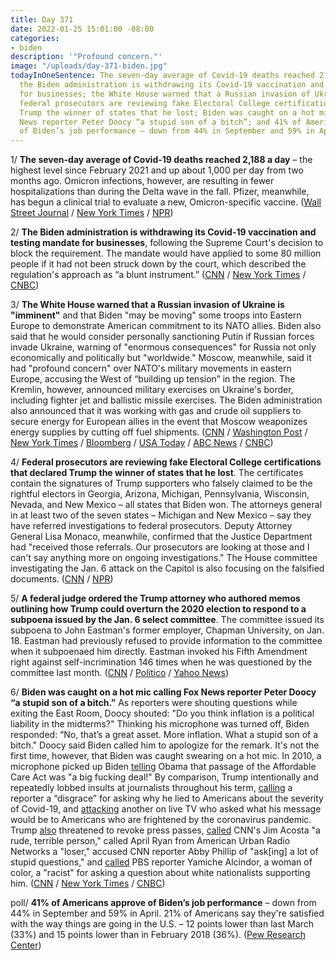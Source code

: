 ```yaml
---
title: Day 371
date: 2022-01-25 15:01:00 -08:00
categories:
- biden
description: '"Profound concern."'
image: "/uploads/day-371-biden.jpg"
todayInOneSentence: The seven-day average of Covid-19 deaths reached 2,188 a day;
  the Biden administration is withdrawing its Covid-19 vaccination and testing mandate
  for businesses; the White House warned that a Russian invasion of Ukraine is "imminent";
  federal prosecutors are reviewing fake Electoral College certifications that declared
  Trump the winner of states that he lost; Biden was caught on a hot mic calling Fox
  News reporter Peter Doocy “a stupid son of a bitch”; and 41% of Americans approve
  of Biden’s job performance – down from 44% in September and 59% in April.
---
```


1/ **The seven-day average of Covid-19 deaths reached 2,188 a day** – the highest level since February 2021 and up about 1,000 per day from two months ago. Omicron infections, however, are resulting in fewer hospitalizations than during the Delta wave in the fall. Pfizer, meanwhile, has begun a clinical trial to evaluate a new, Omicron-specific vaccine. ([Wall Street Journal](https://www.wsj.com/articles/covid-19-deaths-top-2-100-a-day-highest-in-nearly-a-year-11643135898) / [New York Times](https://www.nytimes.com/live/2022/01/25/world/omicron-covid-vaccine-tests/omicron-infections-lead-to-fewer-hospitalizations-than-delta-a-cdc-report-finds) / [NPR](https://www.npr.org/2022/01/25/1075519101/omicron-vaccine-covid-19-pfizer-biontech))

2/ **The Biden administration is withdrawing its Covid-19 vaccination and testing mandate for businesses**, following the Supreme Court's decision to block the requirement. The mandate would have applied to some 80 million people if it had not been struck down by the court, which described the regulation's approach as “a blunt instrument.” ([CNN](https://www.cnn.com/2022/01/25/politics/vaccine-mandate-osha-withdrawn/index.html) / [New York Times](https://www.nytimes.com/2022/01/25/business/osha-vaccine-mandate.html) / [CNBC](https://www.cnbc.com/2022/01/25/covid-vaccine-mandate-osha-withdraws-rule-for-businesses-after-losing-supreme-court-case.html))

3/ **The White House warned that a Russian invasion of Ukraine is "imminent"** and that Biden "may be moving" some troops into Eastern Europe to demonstrate American commitment to its NATO allies. Biden also said that he would consider personally sanctioning Putin if Russian forces invade Ukraine, warning of "enormous consequences" for Russia not only economically and politically but "worldwide." Moscow, meanwhile, said it had "profound concern" over NATO's military movements in eastern Europe, accusing the West of “building up tension” in the region. The Kremlin, however, announced military exercises on Ukraine's border, including fighter jet and ballistic missile exercises. The Biden administration also announced that it was working with gas and crude oil suppliers to secure energy for European allies in the event that Moscow weaponizes energy supplies by cutting off fuel shipments. ([CNN](https://www.cnn.com/2022/01/25/politics/white-house-ukraine-russia/index.html) / [Washington Post](https://www.washingtonpost.com/world/2022/01/25/ukraine-russia-nato-biden/) / [New York Times](https://www.nytimes.com/live/2022/01/25/world/ukraine-russia-us#russia-announces-a-flurry-of-military-drills-and-blames-the-us-for-escalation) / [Bloomberg](https://www.bloomberg.com/news/articles/2022-01-25/diplomatic-push-continues-after-biden-eu-call-ukraine-update?sref=MIBMEEoj) / [USA Today](https://www.usatoday.com/story/news/politics/2022/01/25/us-russia-nato-mobilize-amid-ukraine-crisis-live-updates/9208963002/) / [ABC News](https://abcnews.go.com/Politics/biden-warns-personally-sanction-putin-russia-invades-ukraine/story?id=82466727) / [CNBC](https://www.cnbc.com/2022/01/25/white-house-seeks-energy-security-plan-for-europe-amid-russia-ukraine-crisis.html))

4/ **Federal prosecutors are reviewing fake Electoral College certifications that declared Trump the winner of states that he lost**. The certificates contain the signatures of Trump supporters who falsely claimed to be the rightful electors in Georgia, Arizona, Michigan, Pennsylvania, Wisconsin, Nevada, and New Mexico – all states that Biden won. The attorneys general in at least two of the seven states – Michigan and New Mexico – say they have referred investigations to federal prosecutors. Deputy Attorney General Lisa Monaco, meanwhile, confirmed that the Justice Department had "received those referrals. Our prosecutors are looking at those and I can't say anything more on ongoing investigations." The House committee investigating the Jan. 6 attack on the Capitol is also focusing on the falsified documents. ([CNN](https://www.cnn.com/2022/01/25/politics/fake-trump-electoral-certificates-justice-department/index.html) / [NPR](https://www.npr.org/2022/01/25/1075304670/prosecutors-in-multiple-states-are-investigating-false-electoral-college-submiss))

5/ **A federal judge ordered the Trump attorney who authored memos outlining how Trump could overturn the 2020 election to respond to a subpoena issued by the Jan. 6 select committee**. The committee issued its subpoena to John Eastman's former employer, Chapman University, on Jan. 18. Eastman had previously refused to provide information to the committee when it subpoenaed him directly. Eastman invoked his Fifth Amendment right against self-incrimination 146 times when he was questioned by the committee last month. ([CNN](https://www.cnn.com/2022/01/24/politics/eastman-january-6-committee-subpoena-chapman-university/index.html) / [Politico](https://www.politico.com/news/2022/01/24/eastman-ruling-jan6-subpoena-00001681) / [Yahoo News](https://news.yahoo.com/jan-6-panel-lawyer-behind-trump-election-memos-invoked-5th-amendment-146-times-133929484.html))

6/ **Biden was caught on a hot mic calling Fox News reporter Peter Doocy “a stupid son of a bitch.”** As reporters were shouting questions while exiting the East Room, Doocy shouted: "Do you think inflation is a political liability in the midterms?" Thinking his microphone was turned off, Biden responded: “No, that’s a great asset. More inflation. What a stupid son of a bitch." Doocy said Biden called him to apologize for the remark. It's not the first time, however, that Biden was caught swearing on a hot mic. In 2010, a microphone picked up Biden [telling](https://www.theguardian.com/world/richard-adams-blog/2010/mar/23/joe-biden-obama-big-fucking-deal-overheard) Obama that passage of the Affordable Care Act was "a big fucking deal!" By comparison, Trump intentionally and repeatedly lobbed insults at journalists throughout his term, [calling](https://whatthefuckjusthappenedtoday.com/2020/09/10/day-1330/#7-trump-called-a-reporter-a-%E2%80%9Cdisgrac) a reporter a “disgrace” for asking why he lied to Americans about the severity of Covid-19, and [attacking](https://whatthefuckjusthappenedtoday.com/2020/03/20/day-1156/#3-trump-attacked-a-reporter-on-live) another on live TV who asked what his message would be to Americans who are frightened by the coronavirus pandemic. Trump [also](https://whatthefuckjusthappenedtoday.com/2018/11/09/day-659/#6-trump-threatened-to-revoke-more-pr) threatened to revoke press passes, [called](https://whatthefuckjusthappenedtoday.com/2018/11/08/day-658/#4-sanders-tweeted-a-doctored-video-t) CNN's Jim Acosta "a rude, terrible person," called April Ryan from American Urban Radio Networks a "loser," accused CNN reporter Abby Phillip of "ask\[ing\] a lot of stupid questions," and [called](https://www.nytimes.com/2018/11/07/business/media/trump-press-conference-media.html) PBS reporter Yamiche Alcindor, a woman of color, a "racist" for asking a question about white nationalists supporting him. ([CNN](https://www.cnn.com/2022/01/24/politics/biden-calls-reporter/index.html) / [New York Times](https://www.nytimes.com/2022/01/24/business/media/biden-peter-doocy-fox.html) / [CNBC](https://www.cnbc.com/2022/01/24/biden-calls-fox-news-reporter-peter-doocy-a-stupid-son-of-a-bitch.html))

poll/ **41% of Americans approve of Biden’s job performance** – down from 44% in September and 59% in April. 21% of Americans say they're satisfied with the way things are going in the U.S. – 12 points lower than last March (33%) and 15 points lower than in February 2018 (36%). ([Pew Research Center](https://www.pewresearch.org/politics/2022/01/25/biden-starts-year-two-with-diminished-public-support-and-a-daunting-list-of-challenges/))